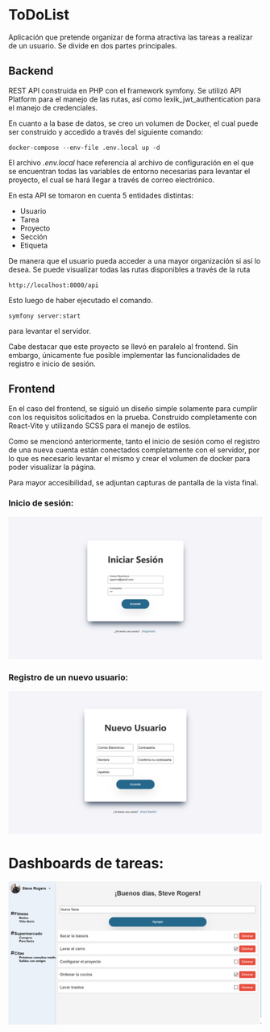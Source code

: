 # ToDoList
Aplicación que pretende organizar de forma atractiva las tareas a realizar de un usuario. Se divide en dos partes principales.

## Backend
REST API construida en PHP con el framework symfony. Se utilizó API Platform para el manejo de las rutas, así como lexik_jwt_authentication para el manejo de credenciales.

En cuanto a la base de datos, se creo un volumen de Docker, el cual puede ser construido y accedido a través del siguiente comando:

```
docker-compose --env-file .env.local up -d
```
El archivo _.env.local_ hace referencia al archivo de configuración en el que se encuentran todas las variables de entorno necesarias para levantar el proyecto, el cual se hará llegar a través de correo electrónico.

En esta API se tomaron en cuenta 5 entidades distintas:
- Usuario
- Tarea
- Proyecto
- Sección
- Etiqueta

De manera que el usuario pueda acceder a una mayor organización si así lo desea. Se puede visualizar todas las rutas disponibles a través de la ruta

```
http://localhost:8000/api
```
Esto luego de haber ejecutado el comando.
```
symfony server:start
``` 
para levantar el servidor.

Cabe destacar que este proyecto se llevó en paralelo al frontend. Sin embargo, únicamente fue posible implementar las funcionalidades de registro e inicio de sesión.

## Frontend
En el caso del frontend, se siguió un diseño simple solamente para cumplir con los requisitos solicitados en la prueba. Construido completamente con React-Vite y utilizando SCSS para el manejo de estilos.

Como se mencionó anteriormente, tanto el inicio de sesión como el registro de una nueva cuenta están conectados completamente con el servidor, por lo que es necesario levantar el mismo y crear el volumen de docker para poder visualizar la página.

Para mayor accesibilidad, se adjuntan capturas de pantalla de la vista final.

### Inicio de sesión:
![alt text](image-1.png)

### Registro de un nuevo usuario:
![alt text](image-2.png)

# Dashboards de tareas:
![alt text](image.png)